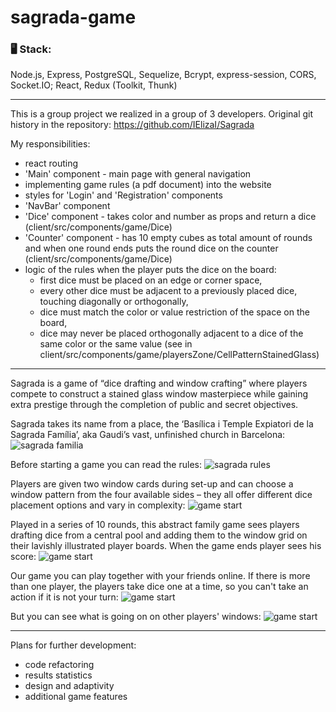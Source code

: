 # sagrada-game
### 🖥 Stack:
Node.js, Express, PostgreSQL, Sequelize, Bcrypt, express-session, CORS, Socket.IO;
React, Redux (Toolkit, Thunk)

---

This is a group project we realized in a group of 3 developers. 
Original git history in the repository: https://github.com/IElizaI/Sagrada


My responsibilities:
- react routing
- 'Main' component - main page with general navigation
- implementing game rules (a pdf document) into the website
- styles for 'Login' and 'Registration' components
- 'NavBar' component
- 'Dice' component - takes color and number as props and return a dice (client/src/components/game/Dice)
- 'Counter' component - has 10 empty cubes as total amount of rounds and when one round ends puts the round dice on the counter (client/src/components/game/Dice)
- logic of the rules when the player puts the dice on the board:
  - first dice must be placed on an edge or corner space,
  - every other dice must be adjacent to a previously placed dice, touching diagonally or orthogonally,
  - dice must match the color or value restriction of the space on the board,
  - dice may never be placed orthogonally adjacent to a dice of the same color or the same value
  (see in client/src/components/game/playersZone/CellPatternStainedGlass)

---

Sagrada is a game of “dice drafting and window crafting” where players compete to construct a stained glass window masterpiece while gaining extra prestige through the completion of public and secret objectives.

Sagrada takes its name from a place, the ‘Basílica i Temple Expiatori de la Sagrada Família’, aka Gaudi’s vast, unfinished church in Barcelona:
<img alt="sagrada familia" src="./sagrada-familia.jpeg" />

Before starting a game you can read the rules:
<img alt="sagrada rules" src="./rules.png" />

Players are given two window cards during set-up and can choose a window pattern from the four available sides – they all offer different dice placement options and vary in complexity:
<img alt="game start" src="./game-start.png" />

Played in a series of 10 rounds, this abstract family game sees players drafting dice from a central pool and adding them to the window grid on their lavishly illustrated player boards.
When the game ends player sees his score:
<img alt="game start" src="./game-result.png" />

Our game you can play together with your friends online.
If there is more than one player, the players take dice one at a time, so you can't take an action if  it is not your turn:
<img alt="game start" src="./game-two-players.png" />

But you can see what is going on on other players' windows:
<img alt="game start" src="./game-second-player.png" />

---

Plans for further development:
- code refactoring
- results statistics
- design and adaptivity
- additional game features
